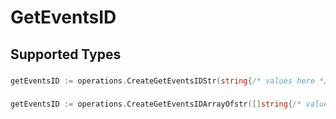# GetEventsID


## Supported Types

### 

```go
getEventsID := operations.CreateGetEventsIDStr(string{/* values here */})
```

### 

```go
getEventsID := operations.CreateGetEventsIDArrayOfstr([]string{/* values here */})
```


